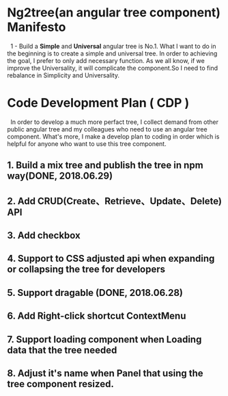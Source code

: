 # Ng2tree(an angular tree component) Manifesto
&nbsp;&nbsp;1 - Build a **Simple** and **Universal**  angular tree is No.1. What I want to do in the beginning is 
to create a simple and universal tree. In order to achieving the goal, I prefer to only add necessary
function. As we all know, if we improve the Universality, it will complicate the component.So I need to
find rebalance in Simplicity and Universality.

# Code Development Plan ( CDP )
&nbsp;&nbsp;In order to develop a much more perfact tree, I collect demand from other public angular tree and my 
colleagues who need to use an angular tree component.
What's more, I make a develop plan to coding in order which is helpful for anyone who want to use this 
tree component.
## 1. Build a **mix** tree and publish the tree in npm way(**DONE**, 2018.06.29)

## 2. Add CRUD(Create、Retrieve、Update、Delete) API

## 3. Add checkbox

## 4. Support to  CSS  adjusted api when expanding or collapsing the tree for developers

## 5. Support **dragable** (**DONE**, 2018.06.28)

## 6. Add Right-click shortcut **ContextMenu**

## 7. Support **loading** component when Loading data that the tree needed

## 8. Adjust it's name when Panel that using the tree component resized.
